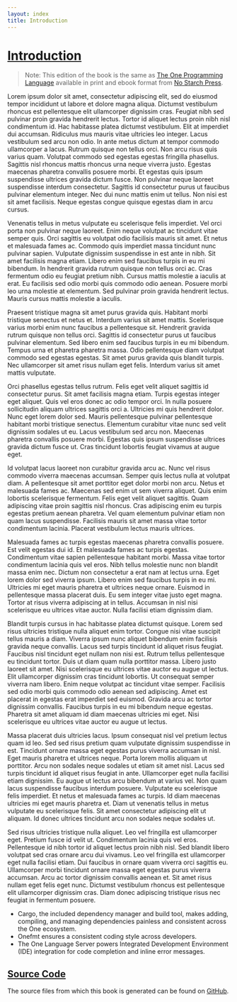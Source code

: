 ```yaml
---
layout: index
title: Introduction
---
```


<a class="header" href="#introduction" id="introduction"><h1>Introduction</h1></a>

<blockquote>
<p>Note: This edition of the book is the same as <a href="https://nostarch.com/one">The One Programming
Language</a> available in print and ebook format from <a href="https://nostarch.com/">No Starch
Press</a>.</p>
</blockquote>
<p>
Lorem ipsum dolor sit amet, consectetur adipiscing elit, sed do eiusmod tempor incididunt ut labore et dolore magna aliqua. Dictumst vestibulum rhoncus est pellentesque elit ullamcorper dignissim cras. Feugiat nibh sed pulvinar proin gravida hendrerit lectus. Tortor id aliquet lectus proin nibh nisl condimentum id. Hac habitasse platea dictumst vestibulum. Elit at imperdiet dui accumsan. Ridiculus mus mauris vitae ultricies leo integer. Lacus vestibulum sed arcu non odio. In ante metus dictum at tempor commodo ullamcorper a lacus. Rutrum quisque non tellus orci. Non arcu risus quis varius quam. Volutpat commodo sed egestas egestas fringilla phasellus. Sagittis nisl rhoncus mattis rhoncus urna neque viverra justo. Egestas maecenas pharetra convallis posuere morbi. Et egestas quis ipsum suspendisse ultrices gravida dictum fusce. Non pulvinar neque laoreet suspendisse interdum consectetur. Sagittis id consectetur purus ut faucibus pulvinar elementum integer. Nec dui nunc mattis enim ut tellus. Non nisi est sit amet facilisis. Neque egestas congue quisque egestas diam in arcu cursus.
</p>
<p>
Venenatis tellus in metus vulputate eu scelerisque felis imperdiet. Vel orci porta non pulvinar neque laoreet. Enim neque volutpat ac tincidunt vitae semper quis. Orci sagittis eu volutpat odio facilisis mauris sit amet. Et netus et malesuada fames ac. Commodo quis imperdiet massa tincidunt nunc pulvinar sapien. Vulputate dignissim suspendisse in est ante in nibh. Sit amet facilisis magna etiam. Libero enim sed faucibus turpis in eu mi bibendum. In hendrerit gravida rutrum quisque non tellus orci ac. Cras fermentum odio eu feugiat pretium nibh. Cursus mattis molestie a iaculis at erat. Eu facilisis sed odio morbi quis commodo odio aenean. Posuere morbi leo urna molestie at elementum. Sed pulvinar proin gravida hendrerit lectus. Mauris cursus mattis molestie a iaculis.
</p>
<p>
Praesent tristique magna sit amet purus gravida quis. Habitant morbi tristique senectus et netus et. Interdum varius sit amet mattis. Scelerisque varius morbi enim nunc faucibus a pellentesque sit. Hendrerit gravida rutrum quisque non tellus orci. Sagittis id consectetur purus ut faucibus pulvinar elementum. Sed libero enim sed faucibus turpis in eu mi bibendum. Tempus urna et pharetra pharetra massa. Odio pellentesque diam volutpat commodo sed egestas egestas. Sit amet purus gravida quis blandit turpis. Nec ullamcorper sit amet risus nullam eget felis. Interdum varius sit amet mattis vulputate.
</p>
<p>
Orci phasellus egestas tellus rutrum. Felis eget velit aliquet sagittis id consectetur purus. Sit amet facilisis magna etiam. Turpis egestas integer eget aliquet. Quis vel eros donec ac odio tempor orci. In nulla posuere sollicitudin aliquam ultrices sagittis orci a. Ultricies mi quis hendrerit dolor. Nunc eget lorem dolor sed. Mauris pellentesque pulvinar pellentesque habitant morbi tristique senectus. Elementum curabitur vitae nunc sed velit dignissim sodales ut eu. Lacus vestibulum sed arcu non. Maecenas pharetra convallis posuere morbi. Egestas quis ipsum suspendisse ultrices gravida dictum fusce ut. Cras tincidunt lobortis feugiat vivamus at augue eget.
</p>
<p>
Id volutpat lacus laoreet non curabitur gravida arcu ac. Nunc vel risus commodo viverra maecenas accumsan. Semper quis lectus nulla at volutpat diam. A pellentesque sit amet porttitor eget dolor morbi non arcu. Netus et malesuada fames ac. Maecenas sed enim ut sem viverra aliquet. Quis enim lobortis scelerisque fermentum. Felis eget velit aliquet sagittis. Quam adipiscing vitae proin sagittis nisl rhoncus. Cras adipiscing enim eu turpis egestas pretium aenean pharetra. Vel quam elementum pulvinar etiam non quam lacus suspendisse. Facilisis mauris sit amet massa vitae tortor condimentum lacinia. Placerat vestibulum lectus mauris ultrices.
</p>
<p>
Malesuada fames ac turpis egestas maecenas pharetra convallis posuere. Est velit egestas dui id. Et malesuada fames ac turpis egestas. Condimentum vitae sapien pellentesque habitant morbi. Massa vitae tortor condimentum lacinia quis vel eros. Nibh tellus molestie nunc non blandit massa enim nec. Dictum non consectetur a erat nam at lectus urna. Eget lorem dolor sed viverra ipsum. Libero enim sed faucibus turpis in eu mi. Ultricies mi eget mauris pharetra et ultrices neque ornare. Euismod in pellentesque massa placerat duis. Eu sem integer vitae justo eget magna. Tortor at risus viverra adipiscing at in tellus. Accumsan in nisl nisi scelerisque eu ultrices vitae auctor. Nulla facilisi etiam dignissim diam.
</p>
<p>
Blandit turpis cursus in hac habitasse platea dictumst quisque. Lorem sed risus ultricies tristique nulla aliquet enim tortor. Congue nisi vitae suscipit tellus mauris a diam. Viverra ipsum nunc aliquet bibendum enim facilisis gravida neque convallis. Lacus sed turpis tincidunt id aliquet risus feugiat. Faucibus nisl tincidunt eget nullam non nisi est. Rutrum tellus pellentesque eu tincidunt tortor. Duis ut diam quam nulla porttitor massa. Libero justo laoreet sit amet. Nisi scelerisque eu ultrices vitae auctor eu augue ut lectus. Elit ullamcorper dignissim cras tincidunt lobortis. Ut consequat semper viverra nam libero. Enim neque volutpat ac tincidunt vitae semper. Facilisis sed odio morbi quis commodo odio aenean sed adipiscing. Amet est placerat in egestas erat imperdiet sed euismod. Gravida arcu ac tortor dignissim convallis. Faucibus turpis in eu mi bibendum neque egestas. Pharetra sit amet aliquam id diam maecenas ultricies mi eget. Nisi scelerisque eu ultrices vitae auctor eu augue ut lectus.
</p>
<p>
Massa placerat duis ultricies lacus. Ipsum consequat nisl vel pretium lectus quam id leo. Sed sed risus pretium quam vulputate dignissim suspendisse in est. Tincidunt ornare massa eget egestas purus viverra accumsan in nisl. Eget mauris pharetra et ultrices neque. Porta lorem mollis aliquam ut porttitor. Arcu non sodales neque sodales ut etiam sit amet nisl. Lacus sed turpis tincidunt id aliquet risus feugiat in ante. Ullamcorper eget nulla facilisi etiam dignissim. Eu augue ut lectus arcu bibendum at varius vel. Non quam lacus suspendisse faucibus interdum posuere. Vulputate eu scelerisque felis imperdiet. Et netus et malesuada fames ac turpis. Id diam maecenas ultricies mi eget mauris pharetra et. Diam ut venenatis tellus in metus vulputate eu scelerisque felis. Sit amet consectetur adipiscing elit ut aliquam. Id donec ultrices tincidunt arcu non sodales neque sodales ut.
</p>
<p>
Sed risus ultricies tristique nulla aliquet. Leo vel fringilla est ullamcorper eget. Pretium fusce id velit ut. Condimentum lacinia quis vel eros. Pellentesque id nibh tortor id aliquet lectus proin nibh nisl. Sed blandit libero volutpat sed cras ornare arcu dui vivamus. Leo vel fringilla est ullamcorper eget nulla facilisi etiam. Dui faucibus in ornare quam viverra orci sagittis eu. Ullamcorper morbi tincidunt ornare massa eget egestas purus viverra accumsan. Arcu ac tortor dignissim convallis aenean et. Sit amet risus nullam eget felis eget nunc. Dictumst vestibulum rhoncus est pellentesque elit ullamcorper dignissim cras. Diam donec adipiscing tristique risus nec feugiat in fermentum posuere.
</p>

<ul>
<li>Cargo, the included dependency manager and build tool, makes adding,
compiling, and managing dependencies painless and consistent across the One
ecosystem.</li>
<li>Onefmt ensures a consistent coding style across developers.</li>
<li>The One Language Server powers Integrated Development Environment (IDE)
integration for code completion and inline error messages.</li>
</ul>

<a class="header" href="#source-code" id="source-code"><h2>Source Code</h2></a>
<p>The source files from which this book is generated can be found on <a href="https://github.com/">GitHub</a>.</p>
